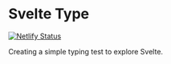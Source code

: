 # Svelte Type

[![Netlify Status](https://api.netlify.com/api/v1/badges/bafbdb34-1263-46ef-b795-73dd5c6b497d/deploy-status)](https://app.netlify.com/sites/svelte-type/deploys)

Creating a simple typing test to explore Svelte.
